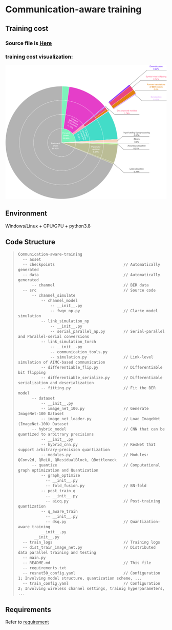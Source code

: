 # Communication-aware training

## Training cost
### Source file is [Here](train_logs)

### training cost visualization:

![Training cost](asset/train_cost.jpg)

## Environment
Windows/Linux + CPU/GPU + python3.8

## Code Structure
>``` 
> Communication-aware-training
>   -- asset  
>   -- checkpoints                              // Automatically generated
>   -- data                                     // Automatically generated
>       -- channel                              // BER data
>   -- src                                      // Source code
>       -- channel_simulate
>           -- channel_model
>               -- __init__.py
>               -- fwgn_np.py                   // Clarke model simulation
>           -- link_simulation_np
>               -- __init__.py
>               -- serial_parallel_np.py        // Serial-parallel and Parallel-serial conversions
>           -- link_simulation_torch
>               -- __init__.py
>               -- communication_tools.py
>               -- simulation.py                // Link-level simulation of AIMC-based communication
>           -- differentiable_flip.py           // Differentiable bit flipping
>           -- differentiable_serialize.py      // Differentiable serialization and deserialization
>           -- fitting.py                       // Fit the BER model
>       -- dataset                      
>           -- __init__.py
>           -- image_net_100.py                 // Generate ImageNet-100 Dataset
>           -- image_net_loader.py              // Load ImageNet (ImageNet-100) Dataset
>       -- hybrid_model                         // CNN that can be quantized to arbitrary precisions
>           -- __init__.py          
>           -- hybrid_cnn.py                    // ResNet that support arbitrary-precision quantization
>           -- modules.py                       // Modules: QConv2d, QReLU, QResidualBlock, QBottleneck
>       -- quantize                             // Computational graph optimization and Quantization
>           -- graph_optimize                   
>             -- __init__.py
>             -- fold_fusion.py                 // BN-fold
>           -- post_train_q
>             -- __init__.py
>             -- aicq.py                        // Post-training quantization
>           -- q_aware_train
>             -- __init__.py
>             -- dsq.py                         // Quantization-aware training
>           __init__.py
>        __init__.py
>   -- train_logs                               // Training logs
>   -- dist_train_image_net.py                  // Distributed data parallel training and testing
>   -- main.py
>   -- README.md                                // This file
>   -- requirements.txt
>   -- resnet50_config.yaml                     // Configuration 1; Involving model structure, quantization scheme, ...
>   -- train_config.yaml                        // Configuration 2; Involving wireless channel settings, trainig hyperparameters, ...
>```

## Requirements
Refer to [requirement](requirements.txt)
